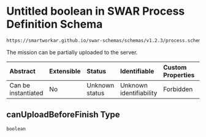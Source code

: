 # Untitled boolean in SWAR Process Definition Schema

```txt
https://smartworkar.github.io/swar-schemas/schemas/v1.2.3/process.schema.json#/properties/options/properties/canUploadBeforeFinish
```

The mission can be partially uploaded to the server.

| Abstract            | Extensible | Status         | Identifiable            | Custom Properties | Additional Properties | Access Restrictions | Defined In                                                                 |
| :------------------ | :--------- | :------------- | :---------------------- | :---------------- | :-------------------- | :------------------ | :------------------------------------------------------------------------- |
| Can be instantiated | No         | Unknown status | Unknown identifiability | Forbidden         | Allowed               | none                | [process.schema.json\*](../out/process.schema.json "open original schema") |

## canUploadBeforeFinish Type

`boolean`
